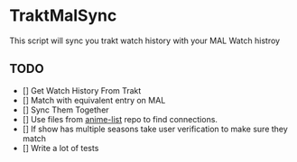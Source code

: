 # TraktMalSync
This script will sync you trakt watch history with your MAL Watch histroy

## TODO
- [] Get Watch History From Trakt
- [] Match with equivalent entry on MAL
- [] Sync Them Together
- [] Use files from [anime-list](https://github.com/Fribb/anime-lists) repo to find connections.
- [] If show has multiple seasons take user verification to make sure they match
- [] Write a lot of tests
